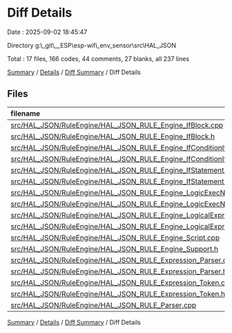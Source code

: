 # Diff Details

Date : 2025-09-02 18:45:47

Directory g:\\_git\\__ESP\\esp-wifi_env_sensor\\src\\HAL_JSON

Total : 17 files,  166 codes, 44 comments, 27 blanks, all 237 lines

[Summary](results.md) / [Details](details.md) / [Diff Summary](diff.md) / Diff Details

## Files
| filename | language | code | comment | blank | total |
| :--- | :--- | ---: | ---: | ---: | ---: |
| [src/HAL\_JSON/RuleEngine/HAL\_JSON\_RULE\_Engine\_IfBlock.cpp](/src/HAL_JSON/RuleEngine/HAL_JSON_RULE_Engine_IfBlock.cpp) | C++ | -72 | -10 | -19 | -101 |
| [src/HAL\_JSON/RuleEngine/HAL\_JSON\_RULE\_Engine\_IfBlock.h](/src/HAL_JSON/RuleEngine/HAL_JSON_RULE_Engine_IfBlock.h) | C++ | -46 | -21 | -20 | -87 |
| [src/HAL\_JSON/RuleEngine/HAL\_JSON\_RULE\_Engine\_IfConditionItem.cpp](/src/HAL_JSON/RuleEngine/HAL_JSON_RULE_Engine_IfConditionItem.cpp) | C++ | -27 | 0 | -8 | -35 |
| [src/HAL\_JSON/RuleEngine/HAL\_JSON\_RULE\_Engine\_IfConditionItem.h](/src/HAL_JSON/RuleEngine/HAL_JSON_RULE_Engine_IfConditionItem.h) | C++ | -25 | -1 | -8 | -34 |
| [src/HAL\_JSON/RuleEngine/HAL\_JSON\_RULE\_Engine\_IfStatement.cpp](/src/HAL_JSON/RuleEngine/HAL_JSON_RULE_Engine_IfStatement.cpp) | C++ | 73 | 12 | 22 | 107 |
| [src/HAL\_JSON/RuleEngine/HAL\_JSON\_RULE\_Engine\_IfStatement.h](/src/HAL_JSON/RuleEngine/HAL_JSON_RULE_Engine_IfStatement.h) | C++ | 49 | 23 | 20 | 92 |
| [src/HAL\_JSON/RuleEngine/HAL\_JSON\_RULE\_Engine\_LogicExecNode.cpp](/src/HAL_JSON/RuleEngine/HAL_JSON_RULE_Engine_LogicExecNode.cpp) | C++ | 44 | 2 | 17 | 63 |
| [src/HAL\_JSON/RuleEngine/HAL\_JSON\_RULE\_Engine\_LogicExecNode.h](/src/HAL_JSON/RuleEngine/HAL_JSON_RULE_Engine_LogicExecNode.h) | C++ | 45 | 5 | 16 | 66 |
| [src/HAL\_JSON/RuleEngine/HAL\_JSON\_RULE\_Engine\_LogicalExpressionRPNToken.cpp](/src/HAL_JSON/RuleEngine/HAL_JSON_RULE_Engine_LogicalExpressionRPNToken.cpp) | C++ | -10 | 0 | -6 | -16 |
| [src/HAL\_JSON/RuleEngine/HAL\_JSON\_RULE\_Engine\_LogicalExpressionRPNToken.h](/src/HAL_JSON/RuleEngine/HAL_JSON_RULE_Engine_LogicalExpressionRPNToken.h) | C++ | -18 | -1 | -8 | -27 |
| [src/HAL\_JSON/RuleEngine/HAL\_JSON\_RULE\_Engine\_Script.cpp](/src/HAL_JSON/RuleEngine/HAL_JSON_RULE_Engine_Script.cpp) | C++ | 2 | 0 | 0 | 2 |
| [src/HAL\_JSON/RuleEngine/HAL\_JSON\_RULE\_Engine\_Support.h](/src/HAL_JSON/RuleEngine/HAL_JSON_RULE_Engine_Support.h) | C++ | 6 | 0 | 0 | 6 |
| [src/HAL\_JSON/RuleEngine/HAL\_JSON\_RULE\_Expression\_Parser.cpp](/src/HAL_JSON/RuleEngine/HAL_JSON_RULE_Expression_Parser.cpp) | C++ | 100 | 24 | 15 | 139 |
| [src/HAL\_JSON/RuleEngine/HAL\_JSON\_RULE\_Expression\_Parser.h](/src/HAL_JSON/RuleEngine/HAL_JSON_RULE_Expression_Parser.h) | C++ | 25 | 1 | 5 | 31 |
| [src/HAL\_JSON/RuleEngine/HAL\_JSON\_RULE\_Expression\_Token.cpp](/src/HAL_JSON/RuleEngine/HAL_JSON_RULE_Expression_Token.cpp) | C++ | 15 | 2 | -1 | 16 |
| [src/HAL\_JSON/RuleEngine/HAL\_JSON\_RULE\_Expression\_Token.h](/src/HAL_JSON/RuleEngine/HAL_JSON_RULE_Expression_Token.h) | C++ | 4 | 0 | 0 | 4 |
| [src/HAL\_JSON/RuleEngine/HAL\_JSON\_RULE\_Parser.cpp](/src/HAL_JSON/RuleEngine/HAL_JSON_RULE_Parser.cpp) | C++ | 1 | 8 | 2 | 11 |

[Summary](results.md) / [Details](details.md) / [Diff Summary](diff.md) / Diff Details